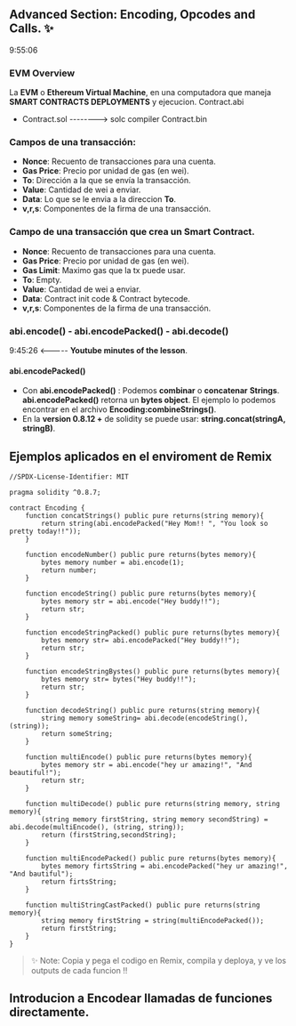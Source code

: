 ## Advanced Section: Encoding, Opcodes and Calls. ✨
9:55:06
### EVM Overview
La **EVM** o **Ethereum Virtual Machine**, en una computadora que maneja **SMART CONTRACTS DEPLOYMENTS** y ejecucion.
                                        Contract.abi
- Contract.sol --------> solc compiler 
                                        Contract.bin

### Campos de una transacción:
- **Nonce**: Recuento de transacciones para una cuenta.
- **Gas Price**: Precio por unidad de gas (en wei).
- **To**: Dirección a la que se envía la transacción.
- **Value**: Cantidad de wei a enviar.
- **Data**: Lo que se le envia a la direccion **To**. 
- **v,r,s**: Componentes de la firma de una transacción.

### Campo de una transacción que crea un Smart Contract.
- **Nonce**: Recuento de transacciones para una cuenta.
- **Gas Price**: Precio por unidad de gas (en wei).
- **Gas Limit**: Maximo gas que la tx puede usar.
- **To**: Empty.
- **Value**: Cantidad de wei a enviar.
- **Data**: Contract init code & Contract bytecode. 
- **v,r,s**: Componentes de la firma de una transacción.

### abi.encode() - abi.encodePacked() - abi.decode()
9:45:26 <----- **Youtube minutes of the lesson**.

#### abi.encodePacked()
- Con **abi.encodePacked()** : Podemos **combinar** o **concatenar** **Strings**. **abi.encodePacked()** retorna un **bytes object**. El ejemplo lo podemos encontrar en el archivo **Encoding:combineStrings()**.
- En la **version 0.8.12 +** de solidity se puede usar: **string.concat(stringA, stringB)**.

## Ejemplos aplicados en el enviroment de Remix 
```solidity
//SPDX-License-Identifier: MIT

pragma solidity ^0.8.7;

contract Encoding {
    function concatStrings() public pure returns(string memory){
        return string(abi.encodePacked("Hey Mom!! ", "You look so pretty today!!"));
    }

    function encodeNumber() public pure returns(bytes memory){
        bytes memory number = abi.encode(1);
        return number;
    }

    function encodeString() public pure returns(bytes memory){
        bytes memory str = abi.encode("Hey buddy!!");
        return str;
    }

    function encodeStringPacked() public pure returns(bytes memory){
        bytes memory str= abi.encodePacked("Hey buddy!!");
        return str;
    }

    function encodeStringBystes() public pure returns(bytes memory){
        bytes memory str= bytes("Hey buddy!!");
        return str;
    }

    function decodeString() public pure returns(string memory){
        string memory someString= abi.decode(encodeString(), (string));
        return someString;
    }

    function multiEncode() public pure returns(bytes memory){
        bytes memory str = abi.encode("hey ur amazing!", "And beautiful!");
        return str;
    }

    function multiDecode() public pure returns(string memory, string memory){
        (string memory firstString, string memory secondString) = abi.decode(multiEncode(), (string, string));
        return (firstString,secondString);
    }

    function multiEncodePacked() public pure returns(bytes memory){
        bytes memory firtsString = abi.encodePacked("hey ur amazing!", "And bautiful");
        return firtsString;
    }

    function multiStringCastPacked() public pure returns(string memory){
        string memory firstString = string(multiEncodePacked());
        return firstString;
    }
}

```
> ✨ Note: Copia y pega el codigo en Remix, compila y deploya, y ve los outputs de cada funcion !!
## Introducion a Encodear llamadas de funciones directamente.
